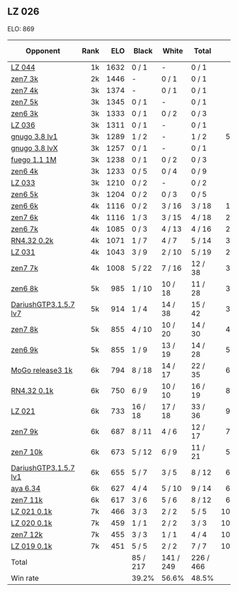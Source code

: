## LZ 026 ##

ELO: 869

Opponent | Rank | ELO | Black | White | Total | Win rate
---------|-----:|----:|-------|-------|-------|-------:
[LZ 044](LZ%20044.md) | 1k | 1632 | 0 / 1 | - | 0 / 1 | 0.0%
[zen7 3k](zen7%203k.md) | 2k | 1446 | - | 0 / 1 | 0 / 1 | 0.0%
[zen7 4k](zen7%204k.md) | 3k | 1374 | - | 0 / 1 | 0 / 1 | 0.0%
[zen7 5k](zen7%205k.md) | 3k | 1345 | 0 / 1 | - | 0 / 1 | 0.0%
[zen6 3k](zen6%203k.md) | 3k | 1333 | 0 / 1 | 0 / 2 | 0 / 3 | 0.0%
[LZ 036](LZ%20036.md) | 3k | 1311 | 0 / 1 | - | 0 / 1 | 0.0%
[gnugo 3.8 lv1](gnugo%203.8%20lv1.md) | 3k | 1289 | 1 / 2 | - | 1 / 2 | 50.0%
[gnugo 3.8 lvX](gnugo%203.8%20lvX.md) | 3k | 1257 | 0 / 1 | - | 0 / 1 | 0.0%
[fuego 1.1 1M](fuego%201.1%201M.md) | 3k | 1238 | 0 / 1 | 0 / 2 | 0 / 3 | 0.0%
[zen6 4k](zen6%204k.md) | 3k | 1233 | 0 / 5 | 0 / 4 | 0 / 9 | 0.0%
[LZ 033](LZ%20033.md) | 3k | 1210 | 0 / 2 | - | 0 / 2 | 0.0%
[zen6 5k](zen6%205k.md) | 3k | 1204 | 0 / 2 | 0 / 3 | 0 / 5 | 0.0%
[zen6 6k](zen6%206k.md) | 4k | 1116 | 0 / 2 | 3 / 16 | 3 / 18 | 16.7%
[zen7 6k](zen7%206k.md) | 4k | 1116 | 1 / 3 | 3 / 15 | 4 / 18 | 22.2%
[zen6 7k](zen6%207k.md) | 4k | 1085 | 0 / 3 | 4 / 13 | 4 / 16 | 25.0%
[RN4.32 0.2k](RN4.32%200.2k.md) | 4k | 1071 | 1 / 7 | 4 / 7 | 5 / 14 | 35.7%
[LZ 031](LZ%20031.md) | 4k | 1043 | 3 / 9 | 2 / 10 | 5 / 19 | 26.3%
[zen7 7k](zen7%207k.md) | 4k | 1008 | 5 / 22 | 7 / 16 | 12 / 38 | 31.6%
[zen6 8k](zen6%208k.md) | 5k | 985 | 1 / 10 | 10 / 18 | 11 / 28 | 39.3%
[DariushGTP3.1.5.7 lv7](DariushGTP3.1.5.7%20lv7.md) | 5k | 914 | 1 / 4 | 14 / 38 | 15 / 42 | 35.7%
[zen7 8k](zen7%208k.md) | 5k | 855 | 4 / 10 | 10 / 20 | 14 / 30 | 46.7%
[zen6 9k](zen6%209k.md) | 5k | 855 | 1 / 9 | 13 / 19 | 14 / 28 | 50.0%
[MoGo release3 1k](MoGo%20release3%201k.md) | 6k | 794 | 8 / 18 | 14 / 17 | 22 / 35 | 62.9%
[RN4.32 0.1k](RN4.32%200.1k.md) | 6k | 750 | 6 / 9 | 10 / 10 | 16 / 19 | 84.2%
[LZ 021](LZ%20021.md) | 6k | 733 | 16 / 18 | 17 / 18 | 33 / 36 | 91.7%
[zen7 9k](zen7%209k.md) | 6k | 687 | 8 / 11 | 4 / 6 | 12 / 17 | 70.6%
[zen7 10k](zen7%2010k.md) | 6k | 673 | 5 / 12 | 6 / 9 | 11 / 21 | 52.4%
[DariushGTP3.1.5.7 lv1](DariushGTP3.1.5.7%20lv1.md) | 6k | 655 | 5 / 7 | 3 / 5 | 8 / 12 | 66.7%
[aya 6.34](aya%206.34.md) | 6k | 627 | 4 / 4 | 5 / 10 | 9 / 14 | 64.3%
[zen7 11k](zen7%2011k.md) | 6k | 617 | 3 / 6 | 5 / 6 | 8 / 12 | 66.7%
[LZ 021 0.1k](LZ%20021%200.1k.md) | 7k | 466 | 3 / 3 | 2 / 2 | 5 / 5 | 100.0%
[LZ 020 0.1k](LZ%20020%200.1k.md) | 7k | 459 | 1 / 1 | 2 / 2 | 3 / 3 | 100.0%
[zen7 12k](zen7%2012k.md) | 7k | 455 | 3 / 3 | 1 / 1 | 4 / 4 | 100.0%
[LZ 019 0.1k](LZ%20019%200.1k.md) | 7k | 451 | 5 / 5 | 2 / 2 | 7 / 7 | 100.0%
Total | | | 85 / 217 | 141 / 249 | 226 / 466 | 
Win rate| | | 39.2% | 56.6% | 48.5% | 
